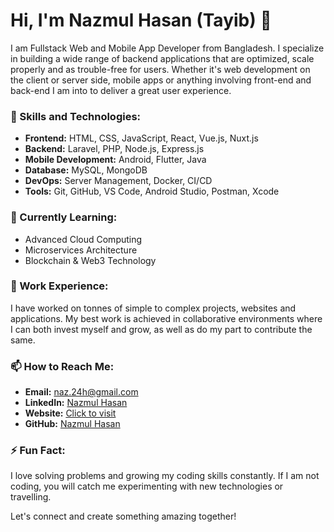 # Hi, I'm Nazmul Hasan (Tayib) 👋

I am Fullstack Web and Mobile App Developer from Bangladesh. I specialize in building a wide range of backend applications that are optimized, scale properly and as trouble-free for users. Whether it's web development on the client or server side, mobile apps or anything involving front-end and back-end I am into to deliver a great user experience.

### 🚀 Skills and Technologies:
- **Frontend:** HTML, CSS, JavaScript, React, Vue.js, Nuxt.js
- **Backend:** Laravel, PHP, Node.js, Express.js
- **Mobile Development:** Android, Flutter, Java
- **Database:** MySQL, MongoDB
- **DevOps:** Server Management, Docker, CI/CD
- **Tools:** Git, GitHub, VS Code, Android Studio, Postman, Xcode

### 🌱 Currently Learning:
- Advanced Cloud Computing
- Microservices Architecture
- Blockchain & Web3 Technology

### 💼 Work Experience:
I have worked on tonnes of simple to complex projects, websites and applications. My best work is achieved in collaborative environments where I can both invest myself and grow, as well as do my part to contribute the same.

### 📫 How to Reach Me:
- **Email:** naz.24h@gmail.com
- **LinkedIn:** [Nazmul Hasan](https://www.linkedin.com/in/naz24h/)
- **Website:** [Click to visit](https://nazmulhasantayib.com/)
- **GitHub:** [Nazmul Hasan](https://github.com/naz24h)

### ⚡ Fun Fact:
I love solving problems and growing my coding skills constantly. If I am not coding, you will catch me experimenting with new technologies or travelling.

Let's connect and create something amazing together!
